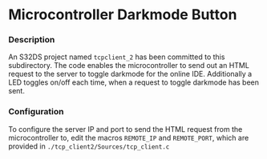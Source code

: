 # Microcontroller Darkmode Button

### Description

An S32DS project named `tcpclient_2` has been committed to this subdirectory. The code enables the microcontroller to send out an HTML request to the server to toggle darkmode for the online IDE. Additionally a LED toggles on/off each time, when a request to toggle darkmode has been sent.

### Configuration

To configure the server IP and port to send the HTML request from the microcontroller to, edit the macros `REMOTE_IP` and `REMOTE_PORT`, which are provided in `./tcp_client2/Sources/tcp_client.c`
